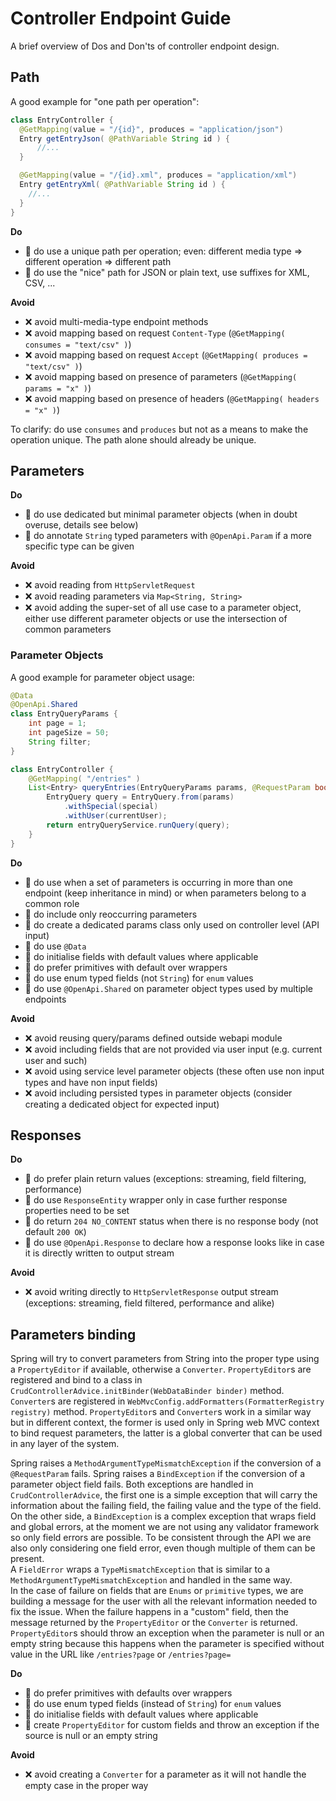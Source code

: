 # Controller Endpoint Guide
A brief overview of Dos and Don'ts of controller endpoint design.


## Path
A good example for "one path per operation":

```java
class EntryController {
  @GetMapping(value = "/{id}", produces = "application/json")
  Entry getEntryJson( @PathVariable String id ) {
      //...
  }

  @GetMapping(value = "/{id}.xml", produces = "application/xml")
  Entry getEntryXml( @PathVariable String id ) {
    //...
  }
}
```

**Do**
* 🚀 do use a unique path per operation; even: different media type => different operation => different path
* 🚀 do use the "nice" path for JSON or plain text, use suffixes for XML, CSV, ...

**Avoid**
* ❌ avoid multi-media-type endpoint methods
* ❌ avoid mapping based on request `Content-Type` (`@GetMapping( consumes = "text/csv" )`)
* ❌ avoid mapping based on request `Accept` (`@GetMapping( produces = "text/csv" )`)
* ❌ avoid mapping based on presence of parameters (`@GetMapping( params = "x" )`)
* ❌ avoid mapping based on presence of headers (`@GetMapping( headers = "x" )`)

To clarify: do use `consumes` and `produces` but not as a means to make the operation unique.
The path alone should already be unique.


## Parameters

**Do**
* 🚀 do use dedicated but minimal parameter objects (when in doubt overuse, details see below)
* 🚀 do annotate `String` typed parameters with `@OpenApi.Param` if a more specific type can be given

**Avoid**
* ❌ avoid reading from `HttpServletRequest`
* ❌ avoid reading parameters via `Map<String, String>`
* ❌ avoid adding the super-set of all use case to a parameter object,
  either use different parameter objects or use the intersection of common parameters

### Parameter Objects
A good example for parameter object usage:

```java
@Data
@OpenApi.Shared
class EntryQueryParams {
    int page = 1;
    int pageSize = 50;
    String filter;
}

class EntryController {
    @GetMapping( "/entries" )
    List<Entry> queryEntries(EntryQueryParams params, @RequestParam boolean special) {
        EntryQuery query = EntryQuery.from(params)
            .withSpecial(special)
            .withUser(currentUser);
        return entryQueryService.runQuery(query);
    }
}
```

**Do**
* 🚀 do use when a set of parameters is occurring in more than one endpoint (keep inheritance in mind) or when parameters belong to a common role
* 🚀 do include only reoccurring parameters
* 🚀 do create a dedicated params class only used on controller level (API input)
* 🚀 do use `@Data`
* 🚀 do initialise fields with default values where applicable
* 🚀 do prefer primitives with default over wrappers
* 🚀 do use enum typed fields (not `String`) for `enum` values
* 🚀 do use `@OpenApi.Shared` on parameter object types used by multiple endpoints

**Avoid**
* ❌ avoid reusing query/params defined outside webapi module
* ❌ avoid including fields that are not provided via user input (e.g. current user and such)
* ❌ avoid using service level parameter objects (these often use non input types and have non input fields)
* ❌ avoid including persisted types in parameter objects (consider creating a dedicated object for expected input)


## Responses

**Do**
* 🚀 do prefer plain return values (exceptions: streaming, field filtering, performance)
* 🚀 do use `ResponseEntity` wrapper only in case further response properties need to be set
* 🚀 do return `204 NO_CONTENT` status when there is no response body (not default `200 OK`)
* 🚀 do use `@OpenApi.Response` to declare how a response looks like in case it is directly written to output stream

**Avoid**
* ❌ avoid writing directly to `HttpServletResponse` output stream (exceptions: streaming, field filtered, performance and alike)

## Parameters binding

Spring will try to convert parameters from String into the proper type using a `PropertyEditor` if available, otherwise a `Converter`. `PropertyEditor`s are registered and bind to a class in `CrudControllerAdvice.initBinder(WebDataBinder binder)` method. `Converter`s are registered in `WebMvcConfig.addFormatters(FormatterRegistry registry)` method.
`PropertyEditor`s and `Converter`s work in a similar way but in different context, the former is used only in Spring web MVC context to bind request parameters, the latter is a global converter that can be used in any layer of the system.

Spring raises a `MethodArgumentTypeMismatchException` if the conversion of a `@RequestParam` fails. Spring raises a `BindException` if the conversion of a parameter object field fails.
Both exceptions are handled in `CrudControllerAdvice`, the first one is a simple exception that will carry the information about the failing field, the failing value and the type of the field.
On the other side, a `BindException` is a complex exception that wraps field and global errors, at the moment we are not using any validator framework so only field errors are possible.
To be consistent through the API we are also only considering one field error, even though multiple of them can be present.\
A `FieldError` wraps a `TypeMismatchException` that is similar to a `MethodArgumentTypeMismatchException` and handled in the same way.\
In the case of failure on fields that are `Enums` or `primitive` types, we are building a message for the user with all the relevant information needed to fix the issue. When the failure happens in a "custom" field, then the message returned by the `PropertyEditor` or the `Converter` is returned.\
`PropertyEditor`s should throw an exception when the parameter is null or an empty string because this happens when the parameter is specified without value in the URL like `/entries?page` or `/entries?page=`

**Do**
* 🚀 do prefer primitives with defaults over wrappers
* 🚀 do use enum typed fields (instead of `String`) for `enum` values
* 🚀 do initialise fields with default values where applicable
* 🚀 create `PropertyEditor` for custom fields and throw an exception if the source is null or an empty string

**Avoid**
* ❌ avoid creating a `Converter` for a parameter as it will not handle the empty case in the proper way

